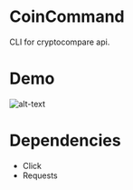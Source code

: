 # CoinCommand
CLI for cryptocompare api.




# Demo
![alt-text](https://user-images.githubusercontent.com/10147276/36940485-86c07e50-1f3b-11e8-92d5-b8c0aa2eb6bb.gif)



# Dependencies
- Click
- Requests

